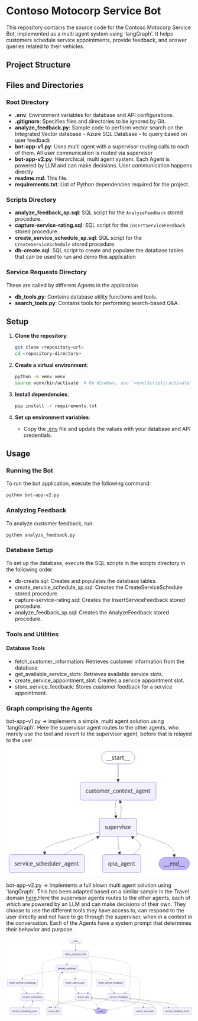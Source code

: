 # Contoso Motocorp Service Bot

This repository contains the source code for the Contoso Motocorp Service Bot, implemented as a multi agent system using 'langGraph'.
It helps customers schedule service appointments, provide feedback, and answer queries related to their vehicles.

## Project Structure

## Files and Directories

### Root Directory

- **.env**: Environment variables for database and API configurations.
- **.gitignore**: Specifies files and directories to be ignored by Git.
- **analyze_feedback.py**: Sample code to perform vector search on the Integrated Vector database - Azure SQL Database - to query based on user feedback
- **bot-app-v1.py**: Uses multi agent with a supervisor routing calls to each of them. All user communication is routed via supervisor
- **bot-app-v2.py**: Hierarchical, multi agent system. Each Agent is powered by LLM and can make decisions. User communication happens directly
- **readme.md**: This file.
- **requirements.txt**: List of Python dependencies required for the project.

### Scripts Directory

- **analyze_feedback_sp.sql**: SQL script for the `AnalyzeFeedback` stored procedure.
- **capture-service-rating.sql**: SQL script for the `InsertServiceFeedback` stored procedure.
- **create_service_schedule_sp.sql**: SQL script for the `CreateServiceSchedule` stored procedure. 
- **db-create.sql**: SQL script to create and populate the database tables that can be used to run and demo this application

### Service Requests Directory

These are called by different Agents in the application

- **db_tools.py**: Contains database utility functions and tools. 
- **search_tools.py**: Contains tools for performing search-based Q&A.

## Setup

1. **Clone the repository**:
    ```sh
    git clone <repository-url>
    cd <repository-directory>
    ```

2. **Create a virtual environment**:
    ```sh
    python -m venv venv
    source venv/bin/activate  # On Windows, use `venv\Scripts\activate`
    ```

3. **Install dependencies**:
    ```sh
    pip install -r requirements.txt
    ```

4. **Set up environment variables**:
    - Copy the [.env](http://_vscodecontentref_/13) file and update the values with your database and API credentials.

## Usage

### Running the Bot

To run the bot application, execute the following command:

```sh
python bot-app-v2.py
```

### Analyzing Feedback
To analyze customer feedback, run:

```sh
python analyze_feedback.py
```

### Database Setup

To set up the database, execute the SQL scripts in the scripts directory in the following order:

- db-create.sql: Creates and populates the database tables.
- create_service_schedule_sp.sql: Creates the CreateServiceSchedule stored procedure.
- capture-service-rating.sql: Creates the InsertServiceFeedback stored procedure.
- analyze_feedback_sp.sql: Creates the AnalyzeFeedback stored procedure.


### Tools and Utilities
#### Database Tools

- fetch_customer_information: Retrieves customer information from the database
- get_available_service_slots: Retrieves available service slots.
- create_service_appointment_slot: Creates a service appointment slot.
- store_service_feedback: Stores customer feedback for a service appointment.


### Graph comprising the Agents

bot-app-v1.py -> implements a simple, multi agent solution using 'langGraph'. Here the supervisor agent routes to the other agents, who merely use the tool and revert to the supervisor agent, before that is relayed to the user

![Contoso Motocorp Service Bot](graph_bot_app_v1.png)


bot-app-v2.py -> Implements a full blown multi agent solution using 'langGraph'. This has been adapted based on a similar sample in the Travel domain [here](https://langchain-ai.github.io/langgraph/tutorials/customer-support/customer-support/#conversation).Here the supervisor agents routes to the other agents, each of which are powered by an LLM and can make decisions of their own. They choose to use the different tools they have access to, can respond to the user directly and not have to go through the supervisor, when in a context in the conversation. Each of the Agents have a system prompt that determines their behavior and purpose.

![Contoso Motocorp Service Bot](graph_bot_app_v2.png)